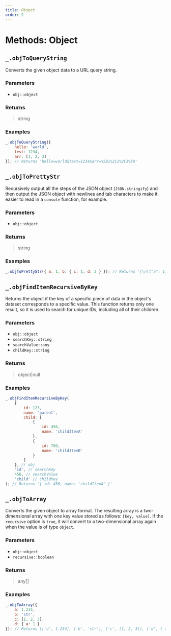 ```yaml
---
title: Object
order: 2
---
```


# Methods: Object

## `_.objToQueryString`

Converts the given object data to a URL query string.

### Parameters

- `obj::object`

### Returns

> string

### Examples

```javascript
_.objToQueryString({
	hello: 'world',
	test: 1234,
	arr: [1, 2, 3]
}); // Returns 'hello=world&test=1234&arr=%5B1%2C2%2C3%5D'
```

## `_.objToPrettyStr`

Recursively output all the steps of the JSON object (`JSON.stringify`) and then output the JSON object with newlines and tab characters to make it easier to read in a `console` function, for example.

### Parameters

- `obj::object`

### Returns

> string

### Examples

```javascript
_.objToPrettyStr({ a: 1, b: { c: 1, d: 2 } }); // Returns '{\n\t"a": 1,\n\t"b": {\n\t\t"c": 1,\n\t\t"d": 2\n\t}\n}'
```

## `_.objFindItemRecursiveByKey`

Returns the object if the key of a specific piece of data in the object's dataset corresponds to a specific value. This function returns only one result, so it is used to search for unique IDs, including all of their children.

### Parameters

- `obj::object`
- `searchKey::string`
- `searchValue::any`
- `childKey::string`

### Returns

> object|null

### Examples

```javascript
_.objFindItemRecursiveByKey(
	{
		id: 123,
		name: 'parent',
		child: [
			{
				id: 456,
				name: 'childItemA'
			},
			{
				id: 789,
				name: 'childItemB'
			}
		]
	}, // obj
	'id', // searchKey
	456, // searchValue
	'child' // childKey
); // Returns '{ id: 456, name: 'childItemA' }'
```

## `_.objToArray`

Converts the given object to array format. The resulting array is a two-dimensional array with one key value stored as follows: `[key, value]`. If the `recursive` option is `true`, it will convert to a two-dimensional array again when the value is of type `object`.

### Parameters

- `obj::object`
- `recursive::boolean`

### Returns

> any[]

### Examples

```javascript
_.objToArray({
	a: 1.234,
	b: 'str',
	c: [1, 2, 3],
	d: { a: 1 }
}); // Returns [['a', 1.234], ['b', 'str'], ['c', [1, 2, 3]], ['d', { a: 1 }]]
```
